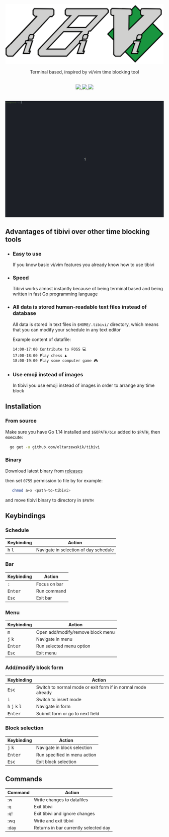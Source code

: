 <div align="center">
  <img src="/docs/logo-530x200.png">
  <p>Terminal based, inspired by vi/vim time blocking tool</p>
  <br>
  <a href="https://goreportcard.com/report/github.com/oltarzewskik/tibivi">
    <img src="https://goreportcard.com/badge/github.com/oltarzewskik/tibivi">
  </a>
  <a href="http://makeapullrequest.com">
    <img src="https://img.shields.io/badge/PRs-welcome-brightgreen">
  </a>
  <a href="https://github.com/oltarzewskik/tibivi/blob/master/LICENSE">
    <img src="https://img.shields.io/badge/license-MIT-brightgreen">
  </a>
  <br>
  <br>
  <br>
</div>

<div align="center">
  <img src="/docs/demo.gif">
</div>


## Advantages of tibivi over other time blocking tools

- ### Easy to use

  If you know basic vi/vim features you already know how to use tibivi

- ### Speed

  Tibivi works almost instantly because of being terminal based and being written in fast Go programming language

- ### All data is stored human-readable text files instead of database

  All data is stored in text files in `$HOME/.tibivi/` directory, which means that you can modify your schedule in any text editor

  Example content of datafile:
  ```
  14:00-17:00 Contribute to FOSS 💻
  17:00-18:00 Play chess ♟️
  18:00-19:00 Play some computer game 🎮
  ```

- ### Use emoji instead of images

  In tibivi you use emoji instead of images in order to arrange any time block


## Installation

### From source

Make sure you have Go 1.14 installed and `$GOPATH/bin` added to `$PATH`, then execute:
```bash
  go get -u github.com/oltarzewskik/tibivi
```

### Binary

Download latest binary from [releases](https://github.com/oltarzewskik/tibivi/releases)

then set `0755` permission to file by for example:
```bash
   chmod a+x <path-to-tibivi>
```

and move tibivi binary to directory in `$PATH`


## Keybindings

### Schedule

| Keybinding                | Action                                |
| --------------------------|---------------------------------------|
| <kbd>h</kbd> <kbd>l</kbd> | Navigate in selection of day schedule |

### Bar

| Keybinding         | Action       |
| -------------------|--------------|
| <kbd>:</kbd>       | Focus on bar |
| <kbd>Enter</kbd>   | Run command  |
| <kbd>Esc</kbd>     | Exit bar     |

### Menu

| Keybinding                | Action                            |
| --------------------------|-----------------------------------|
| <kbd>m</kbd>              | Open add/modify/remove block menu |
| <kbd>j</kbd> <kbd>k</kbd> | Navigate in menu                  |
| <kbd>Enter</kbd>          | Run selected menu option          |
| <kbd>Esc</kbd>            | Exit menu                         |

### Add/modify block form

| Keybinding                                          | Action                                                       |
| ----------------------------------------------------|--------------------------------------------------------------|
| <kbd>Esc</kbd>                                      | Switch to normal mode or exit form if in normal mode already |
| <kbd>i</kbd>                                        | Switch to insert mode                                        |
| <kbd>h</kbd> <kbd>j</kbd> <kbd>k</kbd> <kbd>l</kbd> | Navigate in form                                             |
| <kbd>Enter</kbd>                                    | Submit form or go to next field                              |

### Block selection

| Keybinding                | Action                       |
| --------------------------|------------------------------|
| <kbd>j</kbd> <kbd>k</kbd> | Navigate in block selection  |
| <kbd>Enter</kbd>          | Run specified in menu action |
| <kbd>Esc</kbd>            | Exit block selection         |


## Commands

| Command | Action                                |
| --------|---------------------------------------|
| :w      | Write changes to datafiles            |
| :q      | Exit tibivi                           |
| :q!     | Exit tibivi and ignore changes        |
| :wq     | Write and exit tibivi                 |
| :day    | Returns in bar currently selected day |
